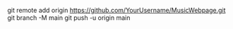 git remote add origin https://github.com/YourUsername/MusicWebpage.git
git branch -M main
git push -u origin main
